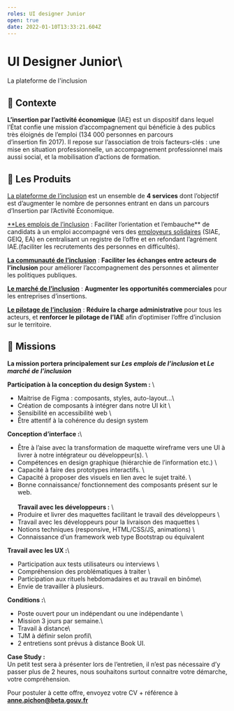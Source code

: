 ```yaml
---
roles: UI designer Junior
open: true
date: 2022-01-10T13:33:21.604Z
---
```

# UI Designer Junior\
La plateforme de l'inclusion

## 👋 Contexte

**L’insertion par l’activité économique** (IAE) est un dispositif dans lequel l’État confie une mission d’accompagnement qui bénéficie à des publics très éloignés de l’emploi (134 000 personnes en parcours d’insertion fin 2017). Il repose sur l’association de trois facteurs-clés : une mise en situation professionnelle, un accompagnement professionnel mais aussi social, et la mobilisation d’actions de formation.

## 🧨 Les Produits

[La plateforme de l’inclusion](https://inclusion.beta.gouv.fr/) est un ensemble de **4 services** dont l’objectif est d’augmenter le nombre de personnes entrant en dans un parcours d’Insertion par l’Activité Économique.

[\*\*Les emplois de l’inclusion](https://emplois.inclusion.beta.gouv.fr/) : Faciliter l’orientation et l’embauche\*\* de candidats à un emploi accompagné vers des [employeurs solidaires](https://doc.inclusion.beta.gouv.fr/presentation/employeurs-solidaires) (SIAE, GEIQ, EA) en centralisant un registre de l’offre et en refondant l’agrément IAE.(faciliter les recrutements des personnes en difficultés).

**[La communauté de l’inclusion](https://communaute.inclusion.beta.gouv.fr/)** : **Faciliter les échanges entre acteurs de l’inclusion** pour améliorer l’accompagnement des personnes et alimenter les politiques publiques.

**[Le marché de l’inclusion](https://lemarche.inclusion.beta.gouv.fr/)** : **Augmenter les opportunités commerciales** pour les entreprises d’insertions.

**[Le pilotage de l’inclusion](https://pilotage.inclusion.beta.gouv.fr/)** : **Réduire la charge administrative** pour tous les acteurs, et **renforcer le pilotage de l’IAE** afin d’optimiser l’offre d’inclusion sur le territoire.

## 🔧 Missions

**La mission portera principalement sur *Les emplois de l’inclusion* et *Le marché de l’inclusion***

**Participation à la conception du design System :** \
- Maitrise de Figma : composants, styles, auto-layout...\
- Création de composants à intégrer dans notre UI kit \
- Sensibilité en accessibilité web \
- Être attentif à la cohérence du design system

**Conception d’interface :**\
- Être à l’aise avec la transformation de maquette wireframe vers une UI à livrer à notre intégrateur ou développeur(s). \
- Compétences en design graphique (hiérarchie de l’information etc.) \
- Capacité à faire des prototypes interactifs. \
- Capacité à proposer des visuels en lien avec le sujet traité. \
- Bonne connaissance/ fonctionnement des composants présent sur le web.\
 \
**Travail avec les développeurs :** \
- Produire et livrer des maquettes facilitant le travail des développeurs \
- Travail avec les développeurs pour la livraison des maquettes \
- Notions techniques (responsive, HTML/CSS/JS, animations) \
- Connaissance d’un framework web type Bootstrap ou équivalent

**Travail avec les UX :**\
- Participation aux tests utilisateurs ou interviews \
- Compréhension des problématiques à traiter \
- Participation aux rituels hebdomadaires et au travail en binôme\
- Envie de travailler à plusieurs.

**Conditions :**\
- Poste ouvert pour un indépendant ou une indépendante \
- Mission 3 jours par semaine.\
- Travail à distance\
- TJM à définir selon profil\
- 2 entretiens sont prévus à distance Book UI.

**Case Study :**\
Un petit test sera à présenter lors de l’entretien, il n’est pas nécessaire d’y passer plus de 2 heures, nous souhaitons surtout connaitre votre démarche, votre compréhension.

Pour postuler à cette offre, envoyez votre CV + référence à **[anne.pichon@beta.gouv.fr](mailto:anne.pichon@beta.gouv.fr)**